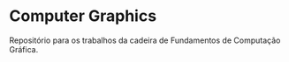 # Computer Graphics

Repositório para os trabalhos da cadeira de Fundamentos de Computação Gráfica.
